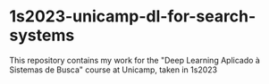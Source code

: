 # 1s2023-unicamp-dl-for-search-systems
This repository contains my work for the "Deep Learning Aplicado à Sistemas de Busca" course at Unicamp, taken in 1s2023

